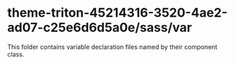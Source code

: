 # theme-triton-45214316-3520-4ae2-ad07-c25e6d6d5a0e/sass/var

This folder contains variable declaration files named by their component class.
